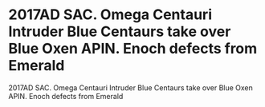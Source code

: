 # 2017AD SAC. Omega Centauri Intruder Blue Centaurs take over Blue Oxen APIN. Enoch defects from Emerald

2017AD SAC. Omega Centauri Intruder Blue Centaurs take over Blue Oxen APIN. Enoch defects from Emerald